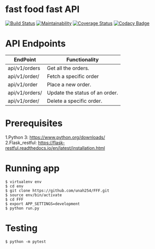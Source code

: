 # fast food fast API

[![Build Status](https://travis-ci.com/unah254/FFF.svg?branch=ft-test-models)](https://travis-ci.com/unah254/FFF)      [![Maintainability](https://api.codeclimate.com/v1/badges/2381ed78f4521ea137e7/maintainability)](https://codeclimate.com/github/unah254/FFF/maintainability)   [![Coverage Status](https://coveralls.io/repos/github/unah254/FFF/badge.svg)](https://coveralls.io/github/unah254/FFF)
 [![Codacy Badge](https://api.codacy.com/project/badge/Grade/3ea9993eaae9495ba0a2f080163727d1)](https://www.codacy.com/app/unah254/FFF?utm_source=github.com&amp;utm_medium=referral&amp;utm_content=unah254/FFF&amp;utm_campaign=Badge_Grade)

# API Endpoints

| EndPoint                | Functionality                 |
| ------------------------| ------------------------------|
| api/v1/orders           | Get all the orders.           |
| api/v1/order/<orderId>  | Fetch a specific order        |
| api/v1/order            | Place a new order.            |
| api/v1/orders/<orderId> | Update the status of an order.|
| api/v1/order/<orderId>  | Delete a specific order.      |

# Prerequisites
1.Python 3: https://www.python.org/downloads/                                        
2.Flask_restful: https://flask-restful.readthedocs.io/en/latest/installation.html
# Running app
```
$ virtualenv env
$ cd env
$ git clone https://github.com/unah254/FFF.git
$ source env/bin/activate
$ cd FFF
$ export APP_SETTINGS=development
$ python run.py

```
# Testing
```
$ python -m pytest
```







